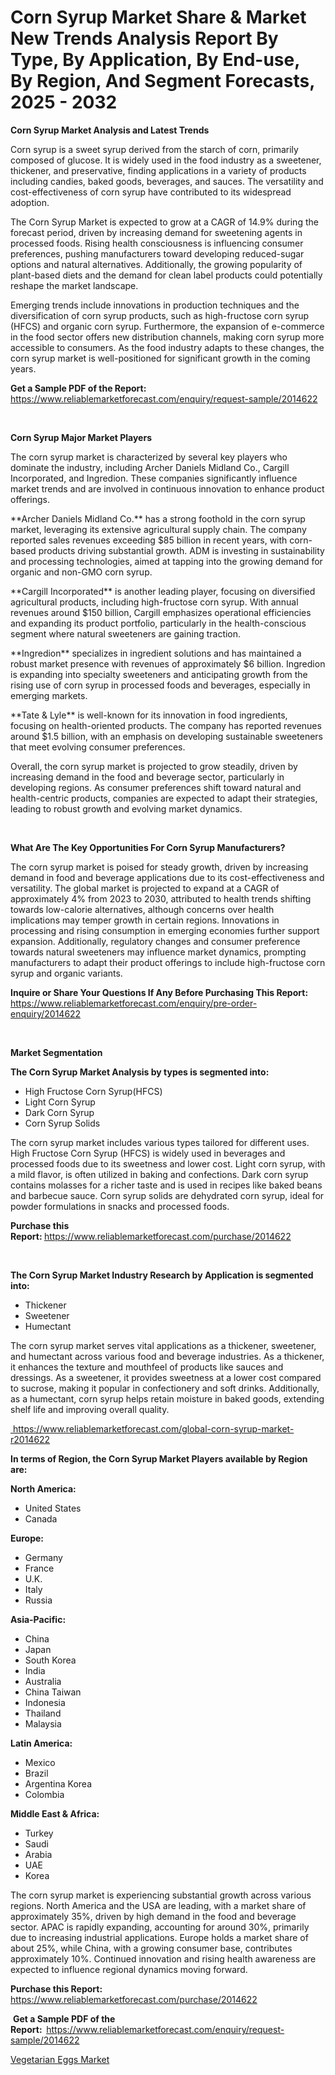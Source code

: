 <p><h1>Corn Syrup Market Share & Market New Trends Analysis Report By Type, By Application, By End-use, By Region, And Segment Forecasts, 2025 - 2032</h1></p><p><strong>Corn Syrup Market Analysis and Latest Trends</strong></p>
<p><p>Corn syrup is a sweet syrup derived from the starch of corn, primarily composed of glucose. It is widely used in the food industry as a sweetener, thickener, and preservative, finding applications in a variety of products including candies, baked goods, beverages, and sauces. The versatility and cost-effectiveness of corn syrup have contributed to its widespread adoption.</p><p>The Corn Syrup Market is expected to grow at a CAGR of 14.9% during the forecast period, driven by increasing demand for sweetening agents in processed foods. Rising health consciousness is influencing consumer preferences, pushing manufacturers toward developing reduced-sugar options and natural alternatives. Additionally, the growing popularity of plant-based diets and the demand for clean label products could potentially reshape the market landscape.</p><p>Emerging trends include innovations in production techniques and the diversification of corn syrup products, such as high-fructose corn syrup (HFCS) and organic corn syrup. Furthermore, the expansion of e-commerce in the food sector offers new distribution channels, making corn syrup more accessible to consumers. As the food industry adapts to these changes, the corn syrup market is well-positioned for significant growth in the coming years.</p></p>
<p><strong>Get a Sample PDF of the Report:&nbsp;</strong> <a href="https://www.reliablemarketforecast.com/enquiry/request-sample/2014622?utm_campaign=2778&utm_medium=2&utm_source=Github&utm_content=ia&utm_term=07042025&utm_id=corn-syrup">https://www.reliablemarketforecast.com/enquiry/request-sample/2014622</a></p>
<p>&nbsp;</p>
<p><strong>Corn Syrup Major Market Players</strong></p>
<p><p>The corn syrup market is characterized by several key players who dominate the industry, including Archer Daniels Midland Co., Cargill Incorporated, and Ingredion. These companies significantly influence market trends and are involved in continuous innovation to enhance product offerings.</p><p>**Archer Daniels Midland Co.** has a strong foothold in the corn syrup market, leveraging its extensive agricultural supply chain. The company reported sales revenues exceeding $85 billion in recent years, with corn-based products driving substantial growth. ADM is investing in sustainability and processing technologies, aimed at tapping into the growing demand for organic and non-GMO corn syrup.</p><p>**Cargill Incorporated** is another leading player, focusing on diversified agricultural products, including high-fructose corn syrup. With annual revenues around $150 billion, Cargill emphasizes operational efficiencies and expanding its product portfolio, particularly in the health-conscious segment where natural sweeteners are gaining traction.</p><p>**Ingredion** specializes in ingredient solutions and has maintained a robust market presence with revenues of approximately $6 billion. Ingredion is expanding into specialty sweeteners and anticipating growth from the rising use of corn syrup in processed foods and beverages, especially in emerging markets.</p><p>**Tate & Lyle** is well-known for its innovation in food ingredients, focusing on health-oriented products. The company has reported revenues around $1.5 billion, with an emphasis on developing sustainable sweeteners that meet evolving consumer preferences.</p><p>Overall, the corn syrup market is projected to grow steadily, driven by increasing demand in the food and beverage sector, particularly in developing regions. As consumer preferences shift toward natural and health-centric products, companies are expected to adapt their strategies, leading to robust growth and evolving market dynamics.</p></p>
<p>&nbsp;</p>
<p><strong>What Are The Key Opportunities For Corn Syrup Manufacturers?</strong></p>
<p><p>The corn syrup market is poised for steady growth, driven by increasing demand in food and beverage applications due to its cost-effectiveness and versatility. The global market is projected to expand at a CAGR of approximately 4% from 2023 to 2030, attributed to health trends shifting towards low-calorie alternatives, although concerns over health implications may temper growth in certain regions. Innovations in processing and rising consumption in emerging economies further support expansion. Additionally, regulatory changes and consumer preference towards natural sweeteners may influence market dynamics, prompting manufacturers to adapt their product offerings to include high-fructose corn syrup and organic variants.</p></p>
<p><strong>Inquire or Share Your Questions If Any Before Purchasing This Report:</strong> <a href="https://www.reliablemarketforecast.com/enquiry/pre-order-enquiry/2014622?utm_campaign=2778&utm_medium=2&utm_source=Github&utm_content=ia&utm_term=07042025&utm_id=corn-syrup">https://www.reliablemarketforecast.com/enquiry/pre-order-enquiry/2014622</a></p>
<p>&nbsp;</p>
<p><strong>Market Segmentation</strong></p>
<p><strong>The Corn Syrup Market Analysis by types is segmented into:</strong></p>
<p><ul><li>High Fructose Corn Syrup(HFCS)</li><li>Light Corn Syrup</li><li>Dark Corn Syrup</li><li>Corn Syrup Solids</li></ul></p>
<p><p>The corn syrup market includes various types tailored for different uses. High Fructose Corn Syrup (HFCS) is widely used in beverages and processed foods due to its sweetness and lower cost. Light corn syrup, with a mild flavor, is often utilized in baking and confections. Dark corn syrup contains molasses for a richer taste and is used in recipes like baked beans and barbecue sauce. Corn syrup solids are dehydrated corn syrup, ideal for powder formulations in snacks and processed foods.</p></p>
<p><strong>Purchase this Report:&nbsp;</strong><a href="https://www.reliablemarketforecast.com/purchase/2014622?utm_campaign=2778&utm_medium=2&utm_source=Github&utm_content=ia&utm_term=07042025&utm_id=corn-syrup">https://www.reliablemarketforecast.com/purchase/2014622</a></p>
<p>&nbsp;</p>
<p><strong>The Corn Syrup Market Industry Research by Application is segmented into:</strong></p>
<p><ul><li>Thickener</li><li>Sweetener</li><li>Humectant</li></ul></p>
<p><p>The corn syrup market serves vital applications as a thickener, sweetener, and humectant across various food and beverage industries. As a thickener, it enhances the texture and mouthfeel of products like sauces and dressings. As a sweetener, it provides sweetness at a lower cost compared to sucrose, making it popular in confectionery and soft drinks. Additionally, as a humectant, corn syrup helps retain moisture in baked goods, extending shelf life and improving overall quality.</p></p>
<p><a href="https://www.reliablemarketforecast.com/global-corn-syrup-market-r2014622?utm_campaign=2778&utm_medium=2&utm_source=Github&utm_content=ia&utm_term=07042025&utm_id=corn-syrup">&nbsp;https://www.reliablemarketforecast.com/global-corn-syrup-market-r2014622</a></p>
<p><strong>In terms of Region, the Corn Syrup Market Players available by Region are:</strong></p>
<p>
    <p> <strong> North America: </strong>
        <ul>
            <li>United States</li>
            <li>Canada</li>
        </ul>
        </p> 
    <p> <strong> Europe: </strong>
        <ul>
            <li>Germany</li>
            <li>France</li>
            <li>U.K.</li>
            <li>Italy</li>
            <li>Russia</li>
        </ul>
        </p> 
    <p> <strong> Asia-Pacific: </strong>
        <ul>
            <li>China</li>
            <li>Japan</li>
            <li>South Korea</li>
            <li>India</li>
            <li>Australia</li>
            <li>China Taiwan</li>
            <li>Indonesia</li>
            <li>Thailand</li>
            <li>Malaysia</li>
        </ul>
        </p> 
    <p> <strong> Latin America: </strong>
        <ul>
            <li>Mexico</li>
            <li>Brazil</li>
            <li>Argentina Korea</li>
            <li>Colombia</li>
        </ul>
        </p> 
    <p> <strong> Middle East & Africa: </strong>
        <ul>
            <li>Turkey</li>
            <li>Saudi</li>
            <li>Arabia</li>
            <li>UAE</li>
            <li>Korea</li>
        </ul>
    </p>
    </p>
<p><p>The corn syrup market is experiencing substantial growth across various regions. North America and the USA are leading, with a market share of approximately 35%, driven by high demand in the food and beverage sector. APAC is rapidly expanding, accounting for around 30%, primarily due to increasing industrial applications. Europe holds a market share of about 25%, while China, with a growing consumer base, contributes approximately 10%. Continued innovation and rising health awareness are expected to influence regional dynamics moving forward.</p></p>
<p><strong>Purchase this Report: </strong><a href="https://www.reliablemarketforecast.com/purchase/2014622?utm_campaign=2778&utm_medium=2&utm_source=Github&utm_content=ia&utm_term=07042025&utm_id=corn-syrup">https://www.reliablemarketforecast.com/purchase/2014622</a></p>
<p>&nbsp;<strong>Get a Sample PDF of the Report:&nbsp;&nbsp;</strong><a href="https://www.reliablemarketforecast.com/enquiry/request-sample/2014622?utm_campaign=2778&utm_medium=2&utm_source=Github&utm_content=ia&utm_term=07042025&utm_id=corn-syrup">https://www.reliablemarketforecast.com/enquiry/request-sample/2014622</a></p>
<p><strong></strong></p>
<p><p><a href="https://github.com/akrachveslov/Market-Research-Report-List-1/blob/main/vegetarian-eggs-market.md?utm_campaign=2778&utm_medium=2&utm_source=Github&utm_content=ia&utm_term=07042025&utm_id=corn-syrup">Vegetarian Eggs Market</a></p></p>